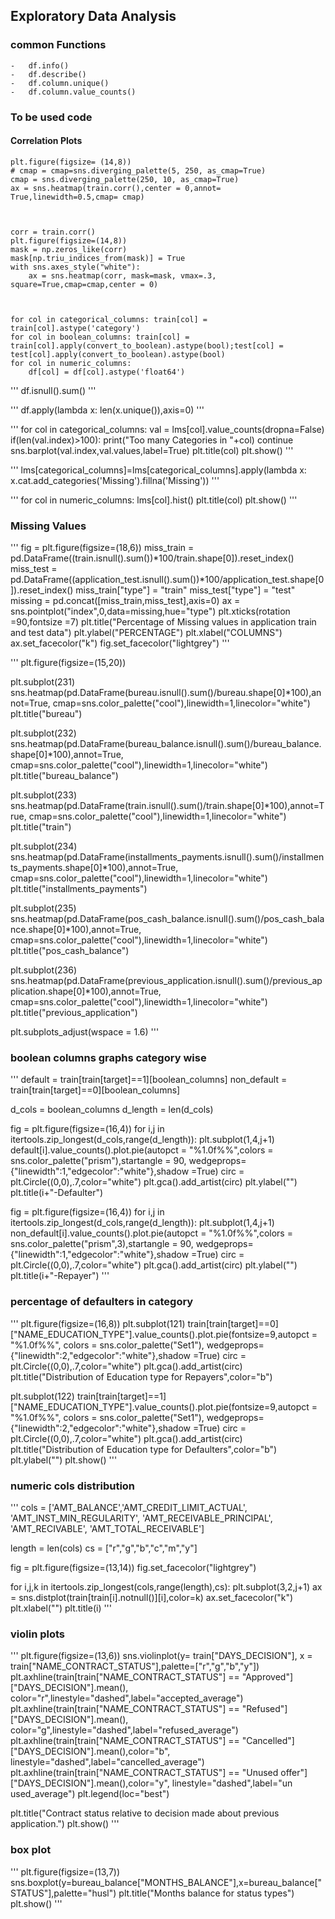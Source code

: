 ## Exploratory Data Analysis

### common Functions

	-	df.info()
	-	df.describe()
	-	df.column.unique()
	-	df.column.value_counts()

### To be used code

#### Correlation Plots


   	plt.figure(figsize= (14,8))
   	# cmap = cmap=sns.diverging_palette(5, 250, as_cmap=True)
   	cmap = sns.diverging_palette(250, 10, as_cmap=True)
	ax = sns.heatmap(train.corr(),center = 0,annot= True,linewidth=0.5,cmap= cmap)



	corr = train.corr()
	plt.figure(figsize=(14,8))
	mask = np.zeros_like(corr)
	mask[np.triu_indices_from(mask)] = True
	with sns.axes_style("white"):
	    ax = sns.heatmap(corr, mask=mask, vmax=.3, square=True,cmap=cmap,center = 0)



	for col in categorical_columns: train[col] = train[col].astype('category')
	for col in boolean_columns: train[col] = train[col].apply(convert_to_boolean).astype(bool);test[col] = test[col].apply(convert_to_boolean).astype(bool)
	for col in numeric_columns:
	    df[col] = df[col].astype('float64')



'''
df.isnull().sum()
'''

'''
df.apply(lambda x: len(x.unique()),axis=0)
'''

'''
for col in categorical_columns:
    val = lms[col].value_counts(dropna=False)
    if(len(val.index)>100):
        print("Too many Categories in "+col)
        continue
    sns.barplot(val.index,val.values,label=True)
    plt.title(col)
    plt.show()
 '''

 '''
 lms[categorical_columns]=lms[categorical_columns].apply(lambda x: x.cat.add_categories('Missing').fillna('Missing'))
 '''

 '''
 for col in numeric_columns:
    lms[col].hist()
    plt.title(col)
    plt.show()
 '''

### Missing Values
'''
fig = plt.figure(figsize=(18,6))
miss_train = pd.DataFrame((train.isnull().sum())*100/train.shape[0]).reset_index()
miss_test = pd.DataFrame((application_test.isnull().sum())*100/application_test.shape[0]).reset_index()
miss_train["type"] = "train"
miss_test["type"]  =  "test"
missing = pd.concat([miss_train,miss_test],axis=0)
ax = sns.pointplot("index",0,data=missing,hue="type")
plt.xticks(rotation =90,fontsize =7)
plt.title("Percentage of Missing values in application train and test data")
plt.ylabel("PERCENTAGE")
plt.xlabel("COLUMNS")
ax.set_facecolor("k")
fig.set_facecolor("lightgrey")
'''



'''
plt.figure(figsize=(15,20))

plt.subplot(231)
sns.heatmap(pd.DataFrame(bureau.isnull().sum()/bureau.shape[0]*100),annot=True,
            cmap=sns.color_palette("cool"),linewidth=1,linecolor="white")
plt.title("bureau")

plt.subplot(232)
sns.heatmap(pd.DataFrame(bureau_balance.isnull().sum()/bureau_balance.shape[0]*100),annot=True,
            cmap=sns.color_palette("cool"),linewidth=1,linecolor="white")
plt.title("bureau_balance")

plt.subplot(233)
sns.heatmap(pd.DataFrame(train.isnull().sum()/train.shape[0]*100),annot=True,
            cmap=sns.color_palette("cool"),linewidth=1,linecolor="white")
plt.title("train")

plt.subplot(234)
sns.heatmap(pd.DataFrame(installments_payments.isnull().sum()/installments_payments.shape[0]*100),annot=True,
            cmap=sns.color_palette("cool"),linewidth=1,linecolor="white")
plt.title("installments_payments")

plt.subplot(235)
sns.heatmap(pd.DataFrame(pos_cash_balance.isnull().sum()/pos_cash_balance.shape[0]*100),annot=True,
            cmap=sns.color_palette("cool"),linewidth=1,linecolor="white")
plt.title("pos_cash_balance")

plt.subplot(236)
sns.heatmap(pd.DataFrame(previous_application.isnull().sum()/previous_application.shape[0]*100),annot=True,
            cmap=sns.color_palette("cool"),linewidth=1,linecolor="white")
plt.title("previous_application")

plt.subplots_adjust(wspace = 1.6)
'''


### boolean columns graphs category wise
'''
default = train[train[target]==1][boolean_columns]
non_default = train[train[target]==0][boolean_columns]

d_cols = boolean_columns
d_length = len(d_cols)

fig = plt.figure(figsize=(16,4))
for i,j in itertools.zip_longest(d_cols,range(d_length)):
    plt.subplot(1,4,j+1)
    default[i].value_counts().plot.pie(autopct = "%1.0f%%",colors = sns.color_palette("prism"),startangle = 90,
                                        wedgeprops={"linewidth":1,"edgecolor":"white"},shadow =True)
    circ = plt.Circle((0,0),.7,color="white")
    plt.gca().add_artist(circ)
    plt.ylabel("")
    plt.title(i+"-Defaulter")


fig = plt.figure(figsize=(16,4))
for i,j in itertools.zip_longest(d_cols,range(d_length)):
    plt.subplot(1,4,j+1)
    non_default[i].value_counts().plot.pie(autopct = "%1.0f%%",colors = sns.color_palette("prism",3),startangle = 90,
                                           wedgeprops={"linewidth":1,"edgecolor":"white"},shadow =True)
    circ = plt.Circle((0,0),.7,color="white")
    plt.gca().add_artist(circ)
    plt.ylabel("")
    plt.title(i+"-Repayer")
'''


### percentage of defaulters in category
'''
plt.figure(figsize=(16,8))
plt.subplot(121)
train[train[target]==0]["NAME_EDUCATION_TYPE"].value_counts().plot.pie(fontsize=9,autopct = "%1.0f%%",
                                                                                                 colors = sns.color_palette("Set1"),
                                              wedgeprops={"linewidth":2,"edgecolor":"white"},shadow =True)
circ = plt.Circle((0,0),.7,color="white")
plt.gca().add_artist(circ)
plt.title("Distribution of Education type for Repayers",color="b")

plt.subplot(122)
train[train[target]==1]["NAME_EDUCATION_TYPE"].value_counts().plot.pie(fontsize=9,autopct = "%1.0f%%",
                                                                                                 colors = sns.color_palette("Set1"),
                                              wedgeprops={"linewidth":2,"edgecolor":"white"},shadow =True)
circ = plt.Circle((0,0),.7,color="white")
plt.gca().add_artist(circ)
plt.title("Distribution of Education type for Defaulters",color="b")
plt.ylabel("")
plt.show()
'''


### numeric cols distribution
'''
cols = ['AMT_BALANCE','AMT_CREDIT_LIMIT_ACTUAL', 'AMT_INST_MIN_REGULARITY',
       'AMT_RECEIVABLE_PRINCIPAL', 'AMT_RECIVABLE', 'AMT_TOTAL_RECEIVABLE']

length = len(cols)
cs = ["r","g","b","c","m","y"]

fig = plt.figure(figsize=(13,14))
fig.set_facecolor("lightgrey")

for i,j,k in itertools.zip_longest(cols,range(length),cs):
    plt.subplot(3,2,j+1)
    ax = sns.distplot(train[train[i].notnull()][i],color=k)
    ax.set_facecolor("k")
    plt.xlabel("")
    plt.title(i)
'''


### violin plots
'''
plt.figure(figsize=(13,6))
sns.violinplot(y= train["DAYS_DECISION"],
               x = train["NAME_CONTRACT_STATUS"],palette=["r","g","b","y"])
plt.axhline(train[train["NAME_CONTRACT_STATUS"] == "Approved"]["DAYS_DECISION"].mean(),
            color="r",linestyle="dashed",label="accepted_average")
plt.axhline(train[train["NAME_CONTRACT_STATUS"] == "Refused"]["DAYS_DECISION"].mean(),
            color="g",linestyle="dashed",label="refused_average")
plt.axhline(train[train["NAME_CONTRACT_STATUS"] == "Cancelled"]["DAYS_DECISION"].mean(),color="b",
            linestyle="dashed",label="cancelled_average")
plt.axhline(train[train["NAME_CONTRACT_STATUS"] == "Unused offer"]["DAYS_DECISION"].mean(),color="y",
            linestyle="dashed",label="un used_average")
plt.legend(loc="best")

plt.title("Contract status relative to decision made about previous application.")
plt.show()
'''


### box plot
'''
plt.figure(figsize=(13,7))
sns.boxplot(y=bureau_balance["MONTHS_BALANCE"],x=bureau_balance["STATUS"],palette="husl")
plt.title("Months balance for status types")
plt.show()
'''

